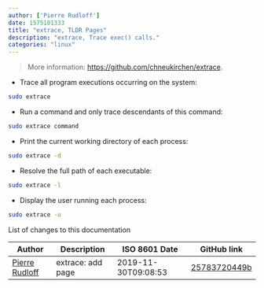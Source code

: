 ```yaml
---
author: ['Pierre Rudloff']
date: 1575101333
title: "extrace, TLDR Pages"
description: "extrace, Trace exec() calls."
categories: "linux"
---
```

> More information: <https://github.com/chneukirchen/extrace>.

- Trace all program executions occurring on the system:

```bash
sudo extrace
```

- Run a command and only trace descendants of this command:

```bash
sudo extrace command
```

- Print the current working directory of each process:

```bash
sudo extrace -d
```

- Resolve the full path of each executable:

```bash
sudo extrace -l
```

- Display the user running each process:

```bash
sudo extrace -u
```
List of changes to this documentation


Author | Description | ISO 8601 Date | GitHub link
------|-----|-----|-----
[Pierre Rudloff](mailto:contact@rudloff.pro) | extrace: add page | 2019-11-30T09:08:53 | [25783720449b](https://github.com/tldr-pages/tldr/commit/25783720449bad88c3589043d18ff52cd3fcdb2d)

